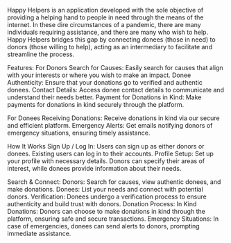 Happy Helpers is an application developed with the sole objective of providing a helping hand to people in need through the means of the internet. In these dire circumstances of a pandemic, there are many individuals requiring assistance, and there are many who wish to help. Happy Helpers bridges this gap by connecting donees (those in need) to donors (those willing to help), acting as an intermediary to facilitate and streamline the process.

Features:
For Donors
Search for Causes: Easily search for causes that align with your interests or where you wish to make an impact.
Donee Authenticity: Ensure that your donations go to verified and authentic donees.
Contact Details: Access donee contact details to communicate and understand their needs better.
Payment for Donations in Kind: Make payments for donations in kind securely through the platform.

For Donees
Receiving Donations: Receive donations in kind via our secure and efficient platform.
Emergency Alerts: Get emails notifying donors of emergency situations, ensuring timely assistance.

How It Works
Sign Up / Log In: Users can sign up as either donors or donees. Existing users can log in to their accounts.
Profile Setup: Set up your profile with necessary details. Donors can specify their areas of interest, while donees provide information about their needs.

Search & Connect:
Donors: Search for causes, view authentic donees, and make donations.
Donees: List your needs and connect with potential donors.
Verification: Donees undergo a verification process to ensure authenticity and build trust with donors.
Donation Process:
In Kind Donations: Donors can choose to make donations in kind through the platform, ensuring safe and secure transactions.
Emergency Situations: In case of emergencies, donees can send alerts to donors, prompting immediate assistance.
